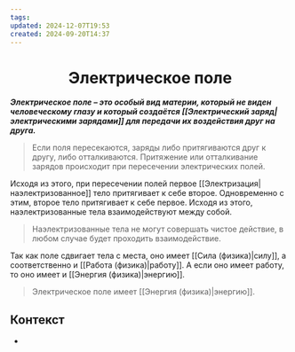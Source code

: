 ```yaml
---
tags: 
updated: 2024-12-07T19:53
created: 2024-09-20T14:37
---
```

<center> <h1> <b> Электрическое поле </b> </h1> </center>

***Электрическое поле – это особый вид материи, который не виден человеческому глазу и который создаётся [[Электрический заряд|электрическими зарядами]] для передачи их воздействия друг на друга.***

> Если поля пересекаются, заряды либо притягиваются друг к другу, либо отталкиваются. 
> Притяжение или отталкивание зарядов происходит при пересечении электрических полей.

Исходя из этого, при пересечении полей первое [[Электризация|наэлектризованное]] тело притягивает к себе второе. Одновременно с этим, второе тело притягивает к себе первое. Исходя из этого, наэлектризованные тела взаимодействуют между собой.

>Наэлектризованные тела не могут совершать чистое действие, в любом случае будет проходить взаимодействие.

Так как поле сдвигает тела с места, оно имеет [[Сила (физика)|силу]], а соответственно и [[Работа (физика)|работу]]. А если оно имеет работу, то оно имеет и [[Энергия (физика)|энергию]].

>Электрическое поле имеет [[Энергия (физика)|энергию]].


## Контекст
- 

